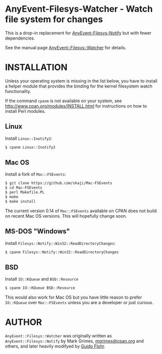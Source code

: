# AnyEvent-Filesys-Watcher - Watch file system for changes

This is a drop-in replacement for
[AnyEvent-Filesys-Notify](https://github.com/mvgrimes/AnyEvent-Filesys-Notify)
but with fewer dependencies.

See the manual page [AnyEvent::Filesys::Watcher](https://github.com/gflohr/AnyEvent-Filesys-Watcher/blob/main/lib/AnyEvent/Filesys/Watcher.pod)
for details.

# INSTALLATION

Unless your operating system is missing in the list below, you have to install
a helper module that provides the binding for the kernel filesystem watch
functionality.

If the command `cpanm` is not available on your system, see
http://www.cpan.org/modules/INSTALL.html for instructions on how to install
Perl modules.

## Linux

Install `Linux::Inotify2`:

```sh
$ cpanm Linux::Inotify2
```

## Mac OS

Install a fork of `Mac::FSEvents`:

```sh
$ git clone https://github.com/skaji/Mac-FSEvents
$ cd Mac-FSEvents
$ perl Makefile.PL
$ make
$ make install
```

The current version 0.14 of `Mac::FSEvents` available on CPAN does not
build on recent Mac OS versions.  This will hopefully change soon.

## MS-DOS "Windows"

Install `Filesys::Notify::Win32::ReadDirectoryChanges`:

```sh
$ cpanm Filesys::Notify::Win32::ReadDirectoryChanges
```

## BSD

Install `IO::KQueue` and `BSD::Resource`

```sh
$ cpanm IO::KQueue BSD::Resource
```

This would also work for Mac OS but you have little reason to prefer
`IO::KQueue` over `Mac::FSEvents` unless you are a developer or just
curious.

# AUTHOR

`AnyEvent::Filesys::Watcher` was originally written as
`AnyEvent::Filesys::Notify` by Mark Grimes,
<mgrimes@cpan.org> and others, and later heavily modifyed 
by [Guido Flohr](http://www.guido-flohr.net/).
